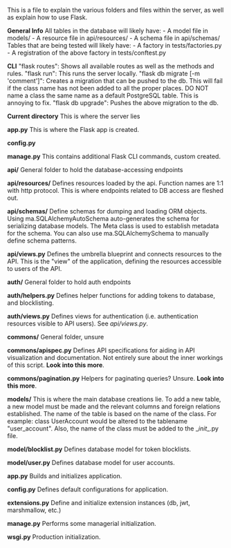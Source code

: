 This is a file to explain the various folders and files within the server, as well as explain how to use Flask.

**General Info**
    All tables in the database will likely have: 
        - A model file in models/
        - A resource file in api/resources/
        - A schema file in api/schemas/
    Tables that are being tested will likely have:
        - A factory in tests/factories.py
        - A registration of the above factory in tests/conftest.py


**CLI**
    "flask routes":  Shows all available routes as well as the methods and rules.
    "flask run":     This runs the server locally.
    "flask db migrate [-m 'comment']": Creates a migration that can be pushed to the db. This will fail if the class name has not been added to all
        the proper places. DO NOT name a class the same name as a default PostgreSQL table. This is annoying to fix.
    "flask db upgrade": Pushes the above migration to the db.


**Current directory**
This is where the server lies

**app.py**
This is where the Flask app is created.

**config.py**

**manage.py**
This contains additional Flask CLI commands, custom created.


**api/**
General folder to hold the database-accessing endpoints

**api/resources/**
Defines resources loaded by the api. Function names are 1:1 with http protocol. This is where endpoints related to DB access are fleshed out.

**api/schemas/**
Define schemas for dumping and loading ORM objects. Using ma.SQLAlchemyAutoSchema auto-generates the schema for serializing database models. The Meta class is used to establish metadata for the schema. You can also use ma.SQLAlchemySchema to manually define schema patterns.

**api/views.py**
Defines the umbrella blueprint and connects resources to the API. This is the "view" of the application, defining the resources accessible to users of the API.


**auth/**
General folder to hold auth endpoints

**auth/helpers.py**
Defines helper functions for adding tokens to database, and blocklisting.

**auth/views.py**
Defines views for authentication (i.e. authentication resources visible to API users). See *api/views.py*.


**commons/**
General folder, unsure

**commons/apispec.py**
Defines API specifications for aiding in API visualization and documentation. Not entirely sure about the inner workings of this script. **Look into this more**.

**commons/pagination.py**
Helpers for paginating queries? Unsure. **Look into this more**.


**models/**
This is where the main database creations lie. To add a new table, a new model must be made and the relevant columns and foreign relations established.
The name of the table is based on the name of the class. For example: 
    class UserAccount
would be altered to the tablename "user_account". Also, the name of the class must be added to the \__init__.py file.

**model/blocklist.py**
Defines database model for token blocklists.

**model/user.py**
Defines database model for user accounts.

**app.py**
Builds and initializes application.

**config.py**
Defines default configurations for application.

**extensions.py**
Define and initialize extension instances (db, jwt, marshmallow, etc.)

**manage.py**
Performs some managerial initialization.

**wsgi.py**
Production initialization.
